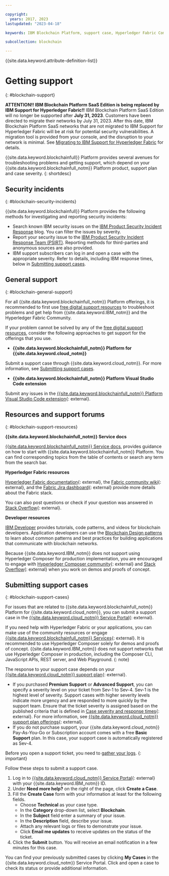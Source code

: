 ```yaml
---

copyright:
  years: 2017, 2023
lastupdated: "2023-04-18"

keywords: IBM Blockchain Platform, support case, Hyperledger Fabric Community, Cloud tickets, Rocket Chat, dWAnswers

subcollection: blockchain

---
```


{{site.data.keyword.attribute-definition-list}}


# Getting support
{: #blockchain-support}

**ATTENTION!! IBM Blockchain Platform SaaS Edition is being replaced by IBM Support for Hyperledger Fabric!!** IBM Blockchain Platform SaaS Edition will no longer be supported after **July 31, 2023**. Customers have been directed to migrate their networks by July 31, 2023. After this date, IBM Blockchain Platform SaaS networks that are not migrated to IBM Support for Hyperledger Fabric will be at risk for potential security vulnerabilities. A migration tool is provided from your console, and the disruption to your network is minimal. See [Migrating to IBM Support for Hyperledger Fabric](/docs/blockchain?topic=blockchain-migrating-to-hlf-support) for details.

{{site.data.keyword.blockchainfull}} Platform provides several avenues for troubleshooting problems and getting support, which depend on your   {{site.data.keyword.blockchainfull_notm}} Platform product, support plan and
case severity.
{: shortdesc}

## Security incidents
{: #blockchain-security-incidents}

{{site.data.keyword.blockchainfull}} Platform provides the following methods for  investigating and reporting security incidents:

- Search known IBM security issues on the [IBM Product Security Incident Response](https://www.ibm.com/blogs/psirt/) blog. You can filter the issues by severity.
- Report your security issue to the [IBM Product Security Incident Response Team (PSIRT)](https://www.ibm.com/trust/security-psirt). Reporting methods for third-parties and anonymous sources are also provided.
- IBM support subscribers can log in and open a case with the appropriate severity. Refer to details, including IBM response times, below in [Submitting support cases](/docs/blockchain?topic=blockchain-blockchain-support#submitting-support-cases).

## General support
{: #blockchain-general-support}

For all {{site.data.keyword.blockchainfull_notm}} Platform offerings, it is recommended to first use [free digital support resources](/docs/blockchain?topic=blockchain-blockchain-support#blockchain-support-resources) to troubleshoot problems and get help from {{site.data.keyword.IBM_notm}} and the Hyperledger Fabric Community.

If your problem cannot be solved by any of the [free digital support resources](/docs/blockchain?topic=blockchain-blockchain-support#blockchain-support-resources), consider the following approaches to get support for the offerings that you use.

- **{{site.data.keyword.blockchainfull_notm}} Platform for {{site.data.keyword.cloud_notm}}**

Submit a support case through {{site.data.keyword.cloud_notm}}. For more information, see [Submitting support cases](/docs/blockchain?topic=blockchain-blockchain-support#blockchain-support-cases).

- **{{site.data.keyword.blockchainfull_notm}} Platform Visual Studio Code extension**

Submit any issues in the [{{site.data.keyword.blockchainfull_notm}} Platform Visual Studio Code extension](https://github.com/IBM-Blockchain/blockchain-vscode-extension/issues){: external}.

## Resources and support forums
{: #blockchain-support-resources}

**{{site.data.keyword.blockchainfull_notm}} Service docs**

[{{site.data.keyword.blockchainfull_notm}} Service docs](/docs/blockchain?topic=blockchain-get-started-ibp#get-started-ibp), provides guidance on how to start with {{site.data.keyword.blockchainfull_notm}} Platform. You can find corresponding topics from the table of contents or search any term from the search bar.

**Hyperledger Fabric resources**  

[Hyperledger Fabric documentation](https://hyperledger-fabric.readthedocs.io/en/release-2.2/){: external}, the [Fabric community wiki](https://wiki.hyperledger.org/display/fabric){: external}, and the [Fabric Jira dashboard](https://jira.hyperledger.org/secure/Dashboard.jspa?selectPageId=10104){: external} provide more details about the Fabric stack.

You can also post questions or check if your question was answered in [Stack Overflow](https://stackoverflow.com/questions/tagged/hyperledger-fabric){: external}.

**Developer resources**  

[IBM Developer](https://developer.ibm.com/technologies/blockchain/) provides tutorials, code patterns, and videos for blockchain developers. Application developers can use the [Blockchain Design patterns](https://developer.ibm.com/technologies/blockchain/articles/getting-started-with-blockchain-design-patterns) to learn about common patterns and best practices for building applications that communicate with blockchain networks.

Because {{site.data.keyword.IBM_notm}} does not support using Hyperledger Composer for production implementation, you are encouraged to engage with [Hyperledger Composer community](https://chat.hyperledger.org/channel/composer){: external} and [Stack Overflow](https://stackoverflow.com/questions/tagged/hyperledger-composer){: external} when you work on demos and proofs of concept.

## Submitting support cases
{: #blockchain-support-cases}

For issues that are related to {{site.data.keyword.blockchainfull_notm}} Platform for {{site.data.keyword.cloud_notm}}, you can submit a support case in the [{{site.data.keyword.cloud_notm}} Service Portal](https://cloud.ibm.com/unifiedsupport/supportcenter){: external}.

If you need help with Hyperledger Fabric or your applications, you can make use of the community resources or engage [{{site.data.keyword.blockchainfull_notm}} Services](https://www.ibm.com/blockchain/services){: external}. It is recommended to use Hyperledger Composer solely for demos and proofs of concept. {{site.data.keyword.IBM_notm}} does not support networks that use Hyperledger Composer in production, including the Composer CLI, JavaScript APIs, REST server, and Web Playground.
{: note}

The response to your support case depends on your [{{site.data.keyword.cloud_notm}} support plan](/docs/get-support?topic=get-support-support-plans#support-plans){: external}.

- If you purchased **Premium Support** or **Advanced Support**, you can specify a severity level on your ticket from Sev-1 to Sev-4. Sev-1 is the highest level of severity. Support cases with higher severity levels indicate more urgency and are responded to more quickly by the support team. Ensure that the ticket severity is  assigned based on the published criteria that is defined in [Case severity and response times](/docs/get-support?topic=get-support-support-case-severity){: external}.  For more information, see [{{site.data.keyword.cloud_notm}} support plan offerings](/docs/get-support?topic=get-support-support-plans#support-plans){: external}.  
- If you do not purchase support, your {{site.data.keyword.cloud_notm}} Pay-As-You-Go or Subscription account comes with a free **Basic Support** plan. In this case, your support case is automatically registered as Sev-4.

Before you open a support ticket, you need to [gather your logs](/docs/blockchain?topic=blockchain-ibp-console-manage-console#ibp-console-manage-logs).
{: important}

Follow these steps to submit a support case.

1. Log in to [{{site.data.keyword.cloud_notm}} Service Portal](https://cloud.ibm.com/unifiedsupport/supportcenter){: external} with your {{site.data.keyword.IBM_notm}} ID.
2. Under **Need more help?** on the right of the page, click **Create a Case**.
3. Fill the **Create Case** form with your information at least for the following fields.
    - Choose **Technical** as your case type.
    - In the **Category** drop-down list, select **Blockchain**.
    - In the **Subject** field enter a summary of your issue.
    - In the **Description** field, describe your issue.
    - Attach any relevant logs or files to demonstrate your issue.
    - Click **Email me updates** to receive updates on the status of the ticket.
4. Click the **Submit** button.  You will receive an email notification in a few minutes for this case.

You can find your previously submitted cases by clicking **My Cases** in the {{site.data.keyword.cloud_notm}} Service Portal. Click and open a case to check its status or provide additional information.
